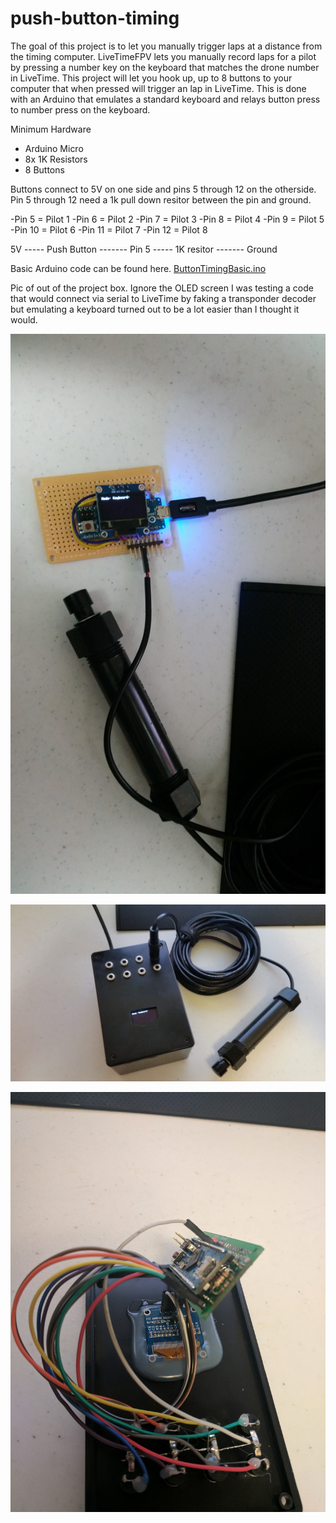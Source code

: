 # push-button-timing
The goal of this project is to let you manually trigger laps at a distance from the timing computer. LiveTimeFPV lets you manually record laps for a pilot by pressing a number key on the keyboard that matches the drone number in LiveTime. This project will let you hook up, up to 8 buttons to your computer that when pressed will trigger an lap in LiveTime. This is done with an Arduino that emulates a standard keyboard and relays button press to number press on the keyboard. 

Minimum Hardware
- Arduino Micro
- 8x 1K Resistors
- 8 Buttons

Buttons connect to 5V on one side and pins 5 through 12 on the otherside. Pin 5 through 12 need a 1k pull down resitor between the pin and ground.

-Pin 5 = Pilot 1
-Pin 6 = Pilot 2
-Pin 7 = Pilot 3
-Pin 8 = Pilot 4
-Pin 9 = Pilot 5
-Pin 10 = Pilot 6
-Pin 11 = Pilot 7
-Pin 12 = Pilot 8


5V ----- Push Button ------- Pin 5 ----- 1K resitor ------- Ground

Basic Arduino code can be found here. [ButtonTimingBasic.ino](ButtonTimingBasic.ino)

Pic of out of the project box. Ignore the OLED screen I was testing a code that would connect via serial to LiveTime by faking a transponder decoder but emulating a keyboard turned out to be a lot easier than I thought it would. 

![Alt text](Proof%20of%20concept.jpg?raw=true "Out of Box")

![Alt text](ready%20for%20testing.jpg?raw=true "In Box")

![Alt text](All%20Wired%20Up.jpg?raw=true "In Box")

